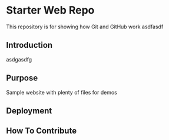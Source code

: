 # Starter Web Repo

This repository is for showing how Git and GitHub work asdfasdf

## Introduction

asdgasdfg

## Purpose

Sample website with plenty of files for demos

## Deployment

## How To Contribute